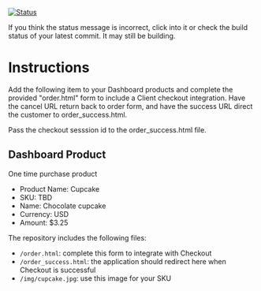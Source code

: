 [![Status](https://img.shields.io/badge/status-SUBMITTABLE%20COMMIT:%207842895746b0dabcb0153152d849c8ea8a11d0a6-brightgreen.svg)](https://github.com/andremcb/bakery_scaffold_AApE3fQi8zR0pcdo/commit/7842895746b0dabcb0153152d849c8ea8a11d0a6)





















































































If you think the status message is incorrect, click into it or check the build status of your latest commit. It may still be building.

# Instructions 

Add the following item to your Dashboard products and complete the provided "order.html" form to include a Client checkout integration. Have the cancel URL return back to order form, and have the success URL direct the customer to order_success.html. 

Pass the checkout sesssion id to the order_success.html file.

## Dashboard Product
One time purchase product
* Product Name: Cupcake
* SKU: TBD
* Name: Chocolate cupcake
* Currency: USD
* Amount: $3.25

The repository includes the following files:
* `/order.html`: complete this form to integrate with Checkout
* `/order_success.html`: the application should redirect here when Checkout is successful
* `/img/cupcake.jpg`: use this image for your SKU
